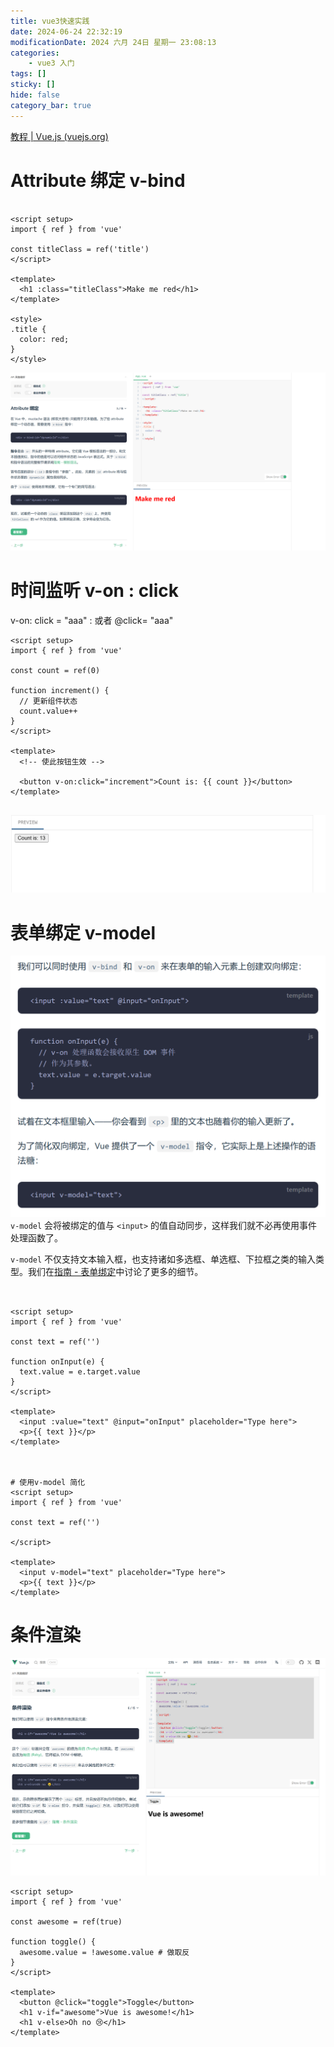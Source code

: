 ```yaml
---
title: vue3快速实践
date: 2024-06-24 22:32:19
modificationDate: 2024 六月 24日 星期一 23:08:13
categories: 
	- vue3 入门
tags: []
sticky: []
hide: false
category_bar: true
---
```


[教程 | Vue.js (vuejs.org)](https://cn.vuejs.org/tutorial/#step-7)


# Attribute 绑定 v-bind



```vue

<script setup>
import { ref } from 'vue'

const titleClass = ref('title')
</script>

<template>
  <h1 :class="titleClass">Make me red</h1>
</template>

<style>
.title {
  color: red;
}
</style>

```

![](../../../../imgs/Pasted%20image%2020240624225914.png)


# 时间监听 v-on : click
v-on: click = "aaa" : 或者 @click= "aaa"
```vue
<script setup>
import { ref } from 'vue'

const count = ref(0)

function increment() {
  // 更新组件状态
  count.value++
}
</script>

<template>
  <!-- 使此按钮生效 -->

  <button v-on:click="increment">Count is: {{ count }}</button>
</template>


```
![](../../../../imgs/Pasted%20image%2020240624225635.png)

# 表单绑定 v-model

![](../../../../imgs/Pasted%20image%2020240624230352.png)
`v-model` 会将被绑定的值与 `<input>` 的值自动同步，这样我们就不必再使用事件处理函数了。

`v-model` 不仅支持文本输入框，也支持诸如多选框、单选框、下拉框之类的输入类型。我们在[指南 - 表单绑定](https://cn.vuejs.org/guide/essentials/forms.html)中讨论了更多的细节。




```vue


<script setup>
import { ref } from 'vue'

const text = ref('')

function onInput(e) {
  text.value = e.target.value
}
</script>

<template>
  <input :value="text" @input="onInput" placeholder="Type here">
  <p>{{ text }}</p>
</template>



# 使用v-model 简化
<script setup>
import { ref } from 'vue'

const text = ref('')

</script>

<template>
  <input v-model="text" placeholder="Type here">
  <p>{{ text }}</p>
</template>

```


# 条件渲染

![](../../../../imgs/Pasted%20image%2020240624230722.png)


```vue
<script setup>
import { ref } from 'vue'

const awesome = ref(true)

function toggle() {
  awesome.value = !awesome.value # 做取反
}
</script>

<template>
  <button @click="toggle">Toggle</button>
  <h1 v-if="awesome">Vue is awesome!</h1>
  <h1 v-else>Oh no 😢</h1>
</template>

```

